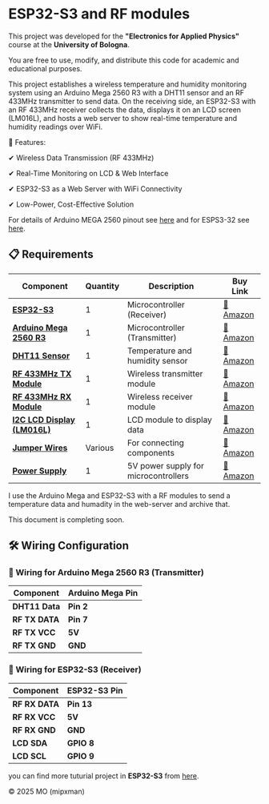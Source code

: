 # ESP32-S3  and RF modules

This project was developed for the **"Electronics for Applied Physics"** course at the **University of Bologna**.  

You are free to use, modify, and distribute this code for academic and educational purposes.



This project establishes a wireless temperature and humidity monitoring system using an Arduino Mega 2560 R3 with a DHT11 sensor and an RF 433MHz transmitter to send data. On the receiving side, an ESP32-S3 with an RF 433MHz receiver collects the data, displays it on an LCD screen (LM016L), and hosts a web server to show real-time temperature and humidity readings over WiFi.

🔹 Features:

✔ Wireless Data Transmission (RF 433MHz)

✔ Real-Time Monitoring on LCD & Web Interface

✔ ESP32-S3 as a Web Server with WiFi Connectivity

✔ Low-Power, Cost-Effective Solution


For details of Arduino MEGA 2560 pinout see [here](https://github.com/mipxman/RF-Modules-with-ESP32-S3-and-Arduino/blob/main/images/A000067-full-pinout.pdf) and for ESPS3-32 see [here](https://github.com/mipxman/RF-Modules-with-ESP32-S3-and-Arduino/blob/main/images/ESP32-S3-pinout.md). 

## 📋 Requirements

| **Component**         | **Quantity** | **Description**                                   | **Buy Link** |
|----------------------|------------|---------------------------------------------------|-------------|
| **[ESP32-S3](https://www.amazon.com/s?k=esp32-s3)** | 1 | Microcontroller (Receiver) | [🔗 Amazon](https://www.amazon.com/s?k=esp32-s3) |
| **[Arduino Mega 2560 R3](https://www.amazon.com/s?k=arduino+mega+2560)** | 1 | Microcontroller (Transmitter) | [🔗 Amazon](https://www.amazon.com/s?k=arduino+mega+2560) |
| **[DHT11 Sensor](https://www.amazon.com/s?k=dht11+sensor)** | 1 | Temperature and humidity sensor | [🔗 Amazon](https://www.amazon.com/s?k=dht11+sensor) |
| **[RF 433MHz TX Module](https://www.amazon.com/s?k=rf+433mhz+transmitter)** | 1 | Wireless transmitter module | [🔗 Amazon](https://www.amazon.com/s?k=rf+433mhz+transmitter) |
| **[RF 433MHz RX Module](https://www.amazon.com/s?k=rf+433mhz+receiver)** | 1 | Wireless receiver module | [🔗 Amazon](https://www.amazon.com/s?k=rf+433mhz+receiver) |
| **[I2C LCD Display (LM016L)](https://www.amazon.com/s?k=i2c+lcd+display)** | 1 | LCD module to display data | [🔗 Amazon](https://www.amazon.com/s?k=i2c+lcd+display) |
| **[Jumper Wires](https://www.amazon.com/s?k=jumper+wires)** | Various | For connecting components | [🔗 Amazon](https://www.amazon.com/s?k=jumper+wires) |
| **[Power Supply](https://www.amazon.com/s?k=5v+power+supply)** | 1 | 5V power supply for microcontrollers | [🔗 Amazon](https://www.amazon.com/s?k=5v+power+supply) |


I use the Arduino Mega and ESP32-S3 with a RF modules to send a temperature data and humadity in the web-server and archive that.   

This document is completing soon. 
## 🛠 Wiring Configuration
### 📡 Wiring for Arduino Mega 2560 R3 (Transmitter)

| **Component**  | **Arduino Mega Pin** |
|---------------|----------------------|
| **DHT11 Data** | **Pin 2**           |
| **RF TX DATA** | **Pin 7**           |
| **RF TX VCC**  | **5V**              |
| **RF TX GND**  | **GND**             |

### 📡 Wiring for ESP32-S3 (Receiver)

| **Component**  | **ESP32-S3 Pin** |
|---------------|-----------------|
| **RF RX DATA** | **Pin 13**      |
| **RF RX VCC**  | **5V**          |
| **RF RX GND**  | **GND**         |
| **LCD SDA**    | **GPIO 8**      |
| **LCD SCL**    | **GPIO 9**      |


you can find more tuturial project in **ESP32-S3** from [here](https://github.com/Freenove/Freenove_Basic_Starter_Kit_for_ESP32_S3).

© 2025 MO (mipxman)
